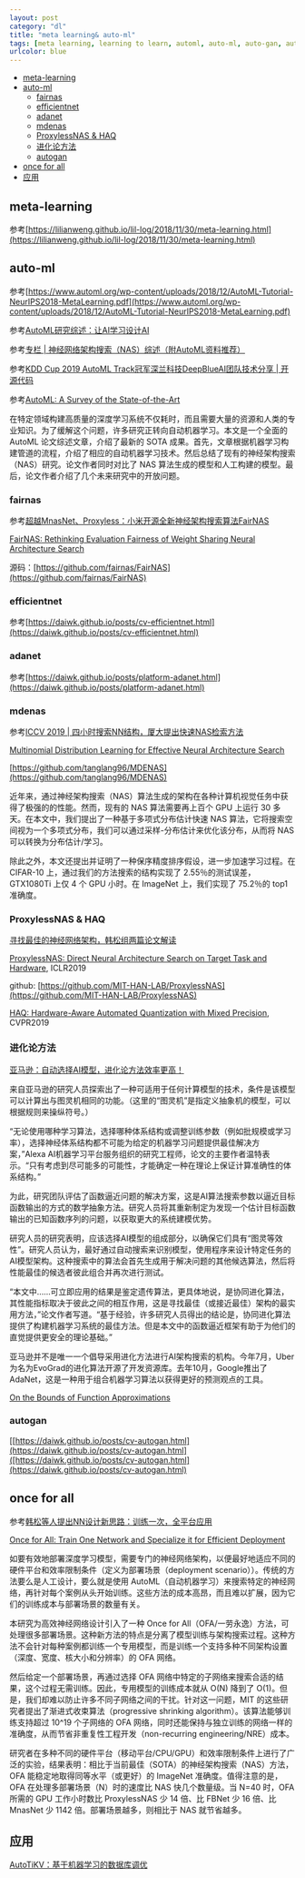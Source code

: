 ```yaml
---
layout: post
category: "dl"
title: "meta learning& auto-ml"
tags: [meta learning, learning to learn, automl, auto-ml, auto-gan, autogan, fairnas, efficientnet, adanet, mdenas, proxylessnas, haq, once for all, ]
urlcolor: blue
---
```



<!-- TOC -->

- [meta-learning](#meta-learning)
- [auto-ml](#auto-ml)
  - [fairnas](#fairnas)
  - [efficientnet](#efficientnet)
  - [adanet](#adanet)
  - [mdenas](#mdenas)
  - [ProxylessNAS & HAQ](#proxylessnas--haq)
  - [进化论方法](#%e8%bf%9b%e5%8c%96%e8%ae%ba%e6%96%b9%e6%b3%95)
  - [autogan](#autogan)
- [once for all](#once-for-all)
- [应用](#%e5%ba%94%e7%94%a8)

<!-- /TOC -->

## meta-learning

参考[https://lilianweng.github.io/lil-log/2018/11/30/meta-learning.html](https://lilianweng.github.io/lil-log/2018/11/30/meta-learning.html)

## auto-ml

参考[https://www.automl.org/wp-content/uploads/2018/12/AutoML-Tutorial-NeurIPS2018-MetaLearning.pdf](https://www.automl.org/wp-content/uploads/2018/12/AutoML-Tutorial-NeurIPS2018-MetaLearning.pdf)

参考[AutoML研究综述：让AI学习设计AI](https://mp.weixin.qq.com/s?__biz=MzA3MzI4MjgzMw==&mid=2650761726&idx=4&sn=0ce08475039d9c890a6ab8fe5bf85d6f&chksm=871aad80b06d2496af89ecd96c986dbcf419c4083032c6b6bc85a692f96a5996fe19025b3c2b&mpshare=1&scene=1&srcid=&pass_ticket=csFmp%2BqPqpbOEtBCr9byDm0vHyp83ccxf21EyZaHyV%2BoFQOLINXIlgzuTkVvCg24#rd)

参考[专栏 \| 神经网络架构搜索（NAS）综述（附AutoML资料推荐）](https://mp.weixin.qq.com/s?__biz=MzA3MzI4MjgzMw==&mid=2650747841&idx=5&sn=5391948dfdd125be21f7cdd12a6318d1&chksm=871af7bfb06d7ea9e6b1e98aad6a9d1b1083e63ba940decee7e9290c807c73ecefe84e5c7694&scene=21#wechat_redirect)

参考[KDD Cup 2019 AutoML Track冠军深兰科技DeepBlueAI团队技术分享 \| 开源代码](https://mp.weixin.qq.com/s?__biz=MzIwMTc4ODE0Mw==&mid=2247498834&idx=1&sn=f16cb40771137d0c609bc420b556ee69&chksm=96ea23d2a19daac49f3cb84e44a7198f779a77daa84dbb71d9e93aa8b8949f874565da9f4c72&mpshare=1&scene=1&srcid=&sharer_sharetime=1565158428082&sharer_shareid=8e95986c8c4779e3cdf4e60b3c7aa752&pass_ticket=Kz97uXi0CH4ceADUC3ocCNkjZjy%2B0DTtVYOM7n%2FmWttTt5YKTC2DQT9lqCel7dDR#rd)

参考[AutoML: A Survey of the State-of-the-Art](https://arxiv.org/pdf/1908.00709v1)

在特定领域构建高质量的深度学习系统不仅耗时，而且需要大量的资源和人类的专业知识。为了缓解这个问题，许多研究正转向自动机器学习。本文是一个全面的 AutoML 论文综述文章，介绍了最新的 SOTA 成果。首先，文章根据机器学习构建管道的流程，介绍了相应的自动机器学习技术。然后总结了现有的神经架构搜索（NAS）研究。论文作者同时对比了 NAS 算法生成的模型和人工构建的模型。最后，论文作者介绍了几个未来研究中的开放问题。

### fairnas

参考[超越MnasNet、Proxyless：小米开源全新神经架构搜索算法FairNAS](https://mp.weixin.qq.com/s?__biz=MzA3MzI4MjgzMw==&mid=2650765320&idx=3&sn=76f3d759c7a970950a476ad938816b66&chksm=871abc76b06d3560c4ad5b3978aa9338f067fdaf22eb763a6269780878c1227ed22085c7edd4&scene=0&xtrack=1&pass_ticket=g0RhlU91yTm4YwdL6HxxS6fDU%2FNvWsf8uqd5BGk9%2Fewn4u2UU5gMclDp6uVTk%2Bm3#rd)

[FairNAS: Rethinking Evaluation Fairness of Weight Sharing Neural Architecture Search](https://arxiv.org/pdf/1907.01845.pdf)

源码：[https://github.com/fairnas/FairNAS](https://github.com/fairnas/FairNAS)

### efficientnet

参考[https://daiwk.github.io/posts/cv-efficientnet.html](https://daiwk.github.io/posts/cv-efficientnet.html)

### adanet

参考[https://daiwk.github.io/posts/platform-adanet.html](https://daiwk.github.io/posts/platform-adanet.html)

### mdenas

参考[ICCV 2019 \| 四小时搜索NN结构，厦大提出快速NAS检索方法](https://mp.weixin.qq.com/s?__biz=MzA3MzI4MjgzMw==&mid=2650768900&idx=4&sn=d61886200c847f7beca7b68ad1416539&chksm=871a427ab06dcb6c91d4d579cd9e7a95fc3dd08d93110f7ab495fb31d02fc693421869888975&scene=0&xtrack=1&pass_ticket=mmBhl6hER5JU9q0KMKTTFnbwPDksdn18kk%2FlW9Ih3p2TCzi4%2BlfisKHhCysHq%2Bou#rd)

[Multinomial Distribution Learning for Effective Neural Architecture Search](https://arxiv.org/abs/1905.07529)

[https://github.com/tanglang96/MDENAS](https://github.com/tanglang96/MDENAS)

近年来，通过神经架构搜索（NAS）算法生成的架构在各种计算机视觉任务中获得了极强的的性能。然而，现有的 NAS 算法需要再上百个 GPU 上运行 30 多天。在本文中，我们提出了一种基于多项式分布估计快速 NAS 算法，它将搜索空间视为一个多项式分布，我们可以通过采样-分布估计来优化该分布，从而将 NAS 可以转换为分布估计/学习。

除此之外，本文还提出并证明了一种保序精度排序假设，进一步加速学习过程。在 CIFAR-10 上，通过我们的方法搜索的结构实现了 2.55％的测试误差，GTX1080Ti 上仅 4 个 GPU 小时。在 ImageNet 上，我们实现了 75.2％的 top1 准确度。

### ProxylessNAS & HAQ

[寻找最佳的神经网络架构，韩松组两篇论文解读](https://mp.weixin.qq.com/s/ulrPhfsPunKAWYohBhkh9w)

[ProxylessNAS: Direct Neural Architecture Search on Target Task and Hardware](https://arxiv.org/pdf/1812.00332v2.pdf),  ICLR2019

github: [https://github.com/MIT-HAN-LAB/ProxylessNAS](https://github.com/MIT-HAN-LAB/ProxylessNAS)

[HAQ: Hardware-Aware Automated Quantization with Mixed Precision](https://arxiv.org/pdf/1811.08886.pdf), CVPR2019

### 进化论方法

[亚马逊：自动选择AI模型，进化论方法效率更高！](https://mp.weixin.qq.com/s/xVhaIEuWUgPP8Va-hkYjFg)

来自亚马逊的研究人员探索出了一种可适用于任何计算模型的技术，条件是该模型可以计算出与图灵机相同的功能。（这里的“图灵机”是指定义抽象机的模型，可以根据规则来操纵符号。）

“无论使用哪种学习算法，选择哪种体系结构或调整训练参数（例如批规模或学习率），选择神经体系结构都不可能为给定的机器学习问题提供最佳解决方案，”Alexa AI机器学习平台服务组织的研究工程师，论文的主要作者温特表示。“只有考虑到尽可能多的可能性，才能确定一种在理论上保证计算准确性的体系结构。”

为此，研究团队评估了函数逼近问题的解决方案，这是AI算法搜索参数以逼近目标函数输出的方式的数学抽象方法。研究人员将其重新制定为发现一个估计目标函数输出的已知函数序列的问题，以获取更大的系统建模优势。

研究人员的研究表明，应该选择AI模型的组成部分，以确保它们具有“图灵等效性”。研究人员认为，最好通过自动搜索来识别模型，使用程序来设计特定任务的AI模型架构。这种搜索中的算法会首先生成用于解决问题的其他候选算法，然后将性能最佳的候选者彼此组合并再次进行测试。
 
“本文中……可立即应用的结果是鉴定遗传算法，更具体地说，是协同进化算法，其性能指标取决于彼此之间的相互作用，这是寻找最佳（或接近最佳）架构的最实用方法，”论文作者写道。“基于经验，许多研究人员得出的结论是，协同进化算法提供了构建机器学习系统的最佳方法。但是本文中的函数逼近框架有助于为他们的直觉提供更安全的理论基础。”
 
亚马逊并不是唯一一个倡导采用进化方法进行AI架构搜索的机构。今年7月，Uber为名为EvoGrad的进化算法开源了开发资源库。去年10月，Google推出了AdaNet，这是一种用于组合机器学习算法以获得更好的预测观点的工具。

[On the Bounds of Function Approximations](https://arxiv.org/abs/1908.09942)

### autogan

[[https://daiwk.github.io/posts/cv-autogan.html](https://daiwk.github.io/posts/cv-autogan.html]([https://daiwk.github.io/posts/cv-autogan.html](https://daiwk.github.io/posts/cv-autogan.html)

## once for all

参考[韩松等人提出NN设计新思路：训练一次，全平台应用](https://mp.weixin.qq.com/s?__biz=MzA3MzI4MjgzMw==&mid=2650769015&idx=5&sn=8e490488bdb2cd6a0aa28fa89083d55f&chksm=871a4209b06dcb1f1ec06b3a74bffad1eade7f69e790516bfa9f7c332fe22bddb83df90d9e41&scene=0&xtrack=1&pass_ticket=mmBhl6hER5JU9q0KMKTTFnbwPDksdn18kk%2FlW9Ih3p2TCzi4%2BlfisKHhCysHq%2Bou#rd)

[Once for All: Train One Network and Specialize it for Efficient Deployment](https://arxiv.org/pdf/1908.09791.pdf)

如要有效地部署深度学习模型，需要专门的神经网络架构，以便最好地适应不同的硬件平台和效率限制条件（定义为部署场景（deployment scenario））。传统的方法要么是人工设计，要么就是使用 AutoML（自动机器学习）来搜索特定的神经网络，再针对每个案例从头开始训练。这些方法的成本高昂，而且难以扩展，因为它们的训练成本与部署场景的数量有关。

本研究为高效神经网络设计引入了一种 Once for All（OFA/一劳永逸）方法，可处理很多部署场景。这种新方法的特点是分离了模型训练与架构搜索过程。这种方法不会针对每种案例都训练一个专用模型，而是训练一个支持多种不同架构设置（深度、宽度、核大小和分辨率）的 OFA 网络。

然后给定一个部署场景，再通过选择 OFA 网络中特定的子网络来搜索合适的结果，这个过程无需训练。因此，专用模型的训练成本就从 O(N) 降到了 O(1)。但是，我们却难以防止许多不同子网络之间的干扰。针对这一问题，MIT 的这些研究者提出了渐进式收束算法（progressive shrinking algorithm）。该算法能够训练支持超过 10^19 个子网络的 OFA 网络，同时还能保持与独立训练的网络一样的准确度，从而节省非重复性工程开发（non-recurring engineering/NRE）成本。

研究者在多种不同的硬件平台（移动平台/CPU/GPU）和效率限制条件上进行了广泛的实验，结果表明：相比于当前最佳（SOTA）的神经架构搜索（NAS）方法，OFA 能稳定地取得同等水平（或更好）的 ImageNet 准确度。值得注意的是，OFA 在处理多部署场景（N）时的速度比 NAS 快几个数量级。当 N=40 时，OFA 所需的 GPU 工作小时数比 ProxylessNAS 少 14 倍、比 FBNet 少 16 倍、比 MnasNet 少 1142 倍。部署场景越多，则相比于 NAS 就节省越多。

## 应用

[AutoTiKV：基于机器学习的数据库调优](https://zhuanlan.zhihu.com/p/85810706?utm_source=wechat_session&utm_medium=social&s_r=0&from=timeline&isappinstalled=0#showWechatShareTip)

